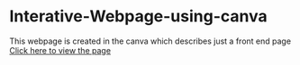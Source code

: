 # Interative-Webpage-using-canva
This webpage is created in the canva which describes just a front end page
[Click here to view the page](https://github.com/karuppasamyhari)
